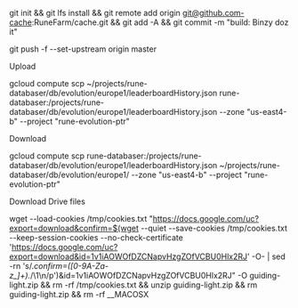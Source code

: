 git init && git lfs install && git remote add origin git@github.com-cache:RuneFarm/cache.git && git add -A && git commit -m "build: Binzy doz it"


git push -f --set-upstream origin master


Upload

gcloud compute scp ~/projects/rune-databaser/db/evolution/europe1/leaderboardHistory.json  rune-databaser:/projects/rune-databaser/db/evolution/europe1/leaderboardHistory.json --zone "us-east4-b"  --project "rune-evolution-ptr"


Download

gcloud compute scp rune-databaser:/projects/rune-databaser/db/evolution/europe1/leaderboardHistory.json ~/projects/rune-databaser/db/evolution/europe1/ --zone "us-east4-b"  --project "rune-evolution-ptr"


Download Drive files

wget --load-cookies /tmp/cookies.txt "https://docs.google.com/uc?export=download&confirm=$(wget --quiet --save-cookies /tmp/cookies.txt --keep-session-cookies --no-check-certificate 'https://docs.google.com/uc?export=download&id=1v1iAOWOfDZCNapvHzgZOfVCBU0Hlx2RJ' -O- | sed -rn 's/.*confirm=([0-9A-Za-z_]+).*/\1\n/p')&id=1v1iAOWOfDZCNapvHzgZOfVCBU0Hlx2RJ" -O guiding-light.zip && rm -rf /tmp/cookies.txt && unzip guiding-light.zip && rm guiding-light.zip && rm -rf __MACOSX
